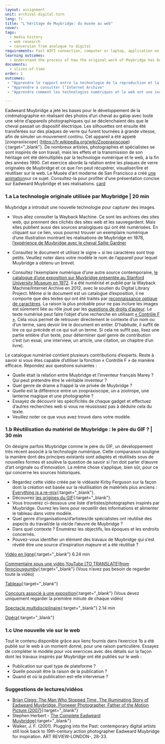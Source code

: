 ```yaml
---
layout: assignment
unit: archival-digital-turn
lang: fr
title: "L'héritage de Muybridge: du musée au web"
cover:
tags:
  - media history
  - web research
  - conversion from analogue to digital
requirements: Fast WIFI connection, computer or laptop, application on laptop or computer to view video,
learning outcomes:
  - Understand the process of how the original work of Muybridge has been re-used and explain its presence on the web
documents:
  - slices-of-time
order: 1
outcomes:
 - "Apprendre le rapport entre la technologie de la reproduction et la réutilisation de matériaux dans l’ère analogique"
 - "Apprendre à consulter l’Internet Archive"
 - "Apprendre comment les technologies numériques et le web ont une incidence sur la connaissance d’un artiste/photographe"
 
---
```

Eadweard Muybridge a jeté les bases pour le développement de la cinématographie en réalisant des photos d’un cheval au galop avec toute une série d’appareils photographiques qui se déclenchaient dès que le cheval passait un dispositif électrique. Les silhouettes ont ensuite été transférées sur des plaques de verre qui furent tournées à grande vitesse, afin de simuler un mouvement continu. Cet appareil a été appelé [zoopraxiscope] (https://fr.wikipedia.org/wiki/Zoopraxiscope){:target="_blank"}. De nombreux artistes, photographes et spécialistes se sont inspirés de son travail, mais les effets et la transmission de son héritage ont été démultipliés par la technologie numérique et le web, à la fin des années 1990.
Cet exercice aborde la relation entre les plaques de verre originales de Muybridge et ce que l’on peut récupérer, visualiser/lire et réutiliser sur le web. Le Musée d’art moderne de San Francisco a créé [une animation](https://youtu.be/wNU7sXkZmSw)sur ce sujet. Consultez-la pour profiter d’une présentation concise sur Eadweard Muybridge et ses réalisations.
[card](slices-of-time)

<!-- more -->

<!-- briefing-student -->

### 1.a La technologie originale utilisée par Muybridge | 20 min
<!-- section-contents -->

Muybridge a introduit une nouvelle technologie pour capturer des images.
-  Vous allez consulter la Wayback Machine. Ce sont les archives des sites web, qui prennent des clichés des sites web et les sauvegardent. Mais elles publient aussi des sources analogiques qui ont été numérisées. En cliquant sur ce lien, vous pourrez trouver un exemplaire numérique d’une illustration montrant les réalisations de Muybridge en 1878, [l’expérience de Muybridge avec le cheval Sallie Gardner](https://web.archive.org/web/20120730172726/http://popartmachine.com/artwork/LOC+1071481/0/The-horse-in-motion,-illus.-by-Muybridge.-)

- Consultez le document et utilisez le signe + si les caractères sont trop petits. Veuillez noter dans votre modèle le nom de l’appareil pour lequel Muybridge a obtenu un brevet.

- Consultez l’exemplaire numérique d’une autre source contemporaine, [le catalogue d’une exposition sur Muybridge présentée au Stanford University Museum en 1972](https://archive.org/stream/eadweardmuybridg00maye/eadweardmuybridg00maye_djvu.txt).
Il a été numérisé et publié par la Wayback Machine/Internet Archive en 2012, avec le soutien du Digital Library Project. Même si le document est un catalogue d’exposition, il ne comporte que des textes qui ont été traités par [reconnaissance optique de caractères](https://youtu.be/jO-1rztr4O0). La raison la plus probable pour ne pas inclure les images est sûrement liée au rôle joué par les [questions de droits d’auteur](https://youtu.be/1DKm96Ftfko).
Le texte numérisé peut faire l’objet d’une recherche en utilisant [« Contrôle F »](https://blog.spinweb.net/5-reasons-why-control-f-is-your-best-friend-for-productivity). Cela vous permet de retrouver directement le contexte d’un nom ou d’un terme, sans devoir lire le document en entier. D’habitude, il suffit de lire ce qui précède et ce qui suit un terme. Si cela ne suffit pas, lisez une partie entière d’un texte, pour déterminer quel genre de contribution c’est (un essai, une interview, un article, une citation, un chapitre d’un livre).

Le catalogue numérisé contient plusieurs contributions d’experts. Reste à savoir si vous êtes capable d’utiliser la fonction « Contrôle F » de manière efficace.
Répondez aux questions suivantes :
- Quelle était la relation entre Muybridge et l’inventeur français Marey ? Qui peut prétendre être le véritable inventeur ?
- Quel genre de drame a frappé la vie privée de Muybridge ?
- Quelle est la différence entre un zoopraxiscope, un a zootrope, une lanterne magique et une photographie ?
- Essayez de découvrir les spécificités de chaque gadget et effectuez d’autres recherches web si vous ne réussissez pas à déduire cela du texte.
- Veuillez noter ce que vous avez trouvé dans votre modèle.

<!-- section -->

### 1.b Réutilisation du matériel de Muybridge : le père du GIF ? | 30 min
<!-- section-contents -->

On désigne parfois Muybridge comme le père du GIF, un développement très récent associé à la technologie numérique. Cette comparaison souligne la manière dont des principes existants sont adaptés et réutilisés sous de nouvelles formes et soulève la question de savoir si l’on doit parler d’œuvre d’art originale ou d’innovation. La même chose s’applique, bien sûr, pour ce qui concerne les sources historiques.

- Regardez cette vidéo créée par le vidéaste Kirby Ferguson sur la façon dont la création est basée sur la réutilisation de matériels plus anciens : [Everything is a re-mix](https://vimeo.com/kirbyferguson/remix2015){:target="_blank"}.
- Découvrez [les origines du GIF](https://fr.wikipedia.org/wiki/Graphics_Interchange_Format){:target="_blank"}.
- Vous trouverez ci-dessous une liste d’artistes/photographes inspirés par Muybridge. Ouvrez les liens pour recueillir des informations et alimenter le tableau dans votre modèle.
- Quel genre d’organisations/d’artistes/de spécialistes ont réutilisé des aspects du travail/de la vie/de l’œuvre de Muybridge ?
- Dans quel contexte ? Énumérez les objectifs, les époques et les endroits concernés.
- Pouvez-vous identifier un élément des travaux de Muybridge qui s’est révélé être une source d’inspiration majeure et a été réutilisé ?  

[Vidéo en ligne](https://vimeo.com/131586644){:target="_blank"}  6.24 min

[Commentaire sous une vidéo YouTube \[TO TRANSLATE\]from ferociousgumby](https://www.youtube.com/watch?v=5Awo-P3t4Ho&lc=UgiKWyd-N07eEHgCoAEC){:target="_blank"} (Vous n’avez pas besoin de regarder toute la vidéo)   

[Tableau](https://fr.wikipedia.org/wiki/Nu_descendant_un_escalier){:target="_blank"}

[Concours associé à une exposition](https://www.npr.org/sections/pictureshow/2010/06/29/128192659/muybridgewinners?t=1533050973264){:target="_blank"} (Vous devez uniquement regarder la première minute de chaque vidéo) 

[Spectacle multidisciplinaire](https://youtu.be/t1AWij9twWc){:target="_blank"}  2.14 min

[Opéra](https://fr.wikipedia.org/wiki/The_Photographer){:target="_blank"}

<!-- section -->

### 1.c Une nouvelle vie sur le web 
<!-- section-contents -->

Tout le contenu disponible grâce aux liens fournis dans l’exercice 1b a été publié sur le web à un moment donné, pour une raison particulière.
Essayez de compléter le modèle pour vos exercices avec des détails sur la façon dont les travaux inspirés par Muybridge ont été publiés sur le web :
- Publication sur quel type de plateforme ?
- Quelle pouvait être la raison de la publication ?
- Quand et où la publication est-elle intervenue ?

<!-- section -->

### Suggestions de lectures/vidéos 
<!-- section-contents --> 

- [Brian Clegg: The Man Who Stopped Time, The Illuminating Story of Eadweard Muybridge, Pioneeer Photographer, Father of the Motion Picture (2007)](https://books.google.nl/books?id=GXGS_KNTBOYC&lpg=PR9&ots=UFgkorMooR&lr&pg=PR2#v=onepage&q&f=false){:target="_blank"}
- Stephen Herbert - [The Complete Eadweard Muybridge](https://www.stephenherbert.co.uk/muybCOMPLEAT.htm){:target="_blank"}
- Walker, J. F. (2001). Plugging into the Past: contemporary digital artists still look back to 19th-century action photographer Eadweard Muybridge for inspiration. ART REVIEW-LONDON-, 28-33.

<!-- briefing-teacher -->

